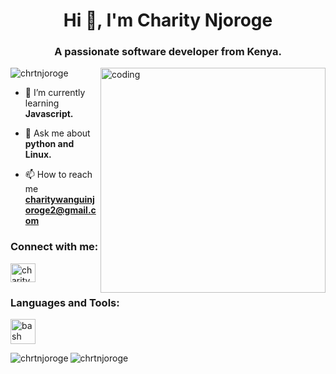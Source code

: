 <h1 align="center">Hi 👋, I'm Charity Njoroge</h1>
<h3 align="center">A passionate software developer from Kenya.</h3>
<img align="right" alt="coding" width="360" src="https://cdn.dribbble.com/users/1063314/screenshots/3020974/tdsocial_dribbble.gif">

<p align="left"> <img src="https://komarev.com/ghpvc/?username=chrtnjoroge&label=Profile%20views&color=0e75b6&style=flat" alt="chrtnjoroge" /> </p>

- 🌱 I’m currently learning **Javascript.**

- 💬 Ask me about **python and Linux.**

- 📫 How to reach me **charitywanguinjoroge2@gmail.com**

<h3 align="left">Connect with me:</h3>
<p align="left">
<a href="https://linkedin.com/in/charity%20wangui%20njoroge" target="blank"><img align="center" src="https://raw.githubusercontent.com/rahuldkjain/github-profile-readme-generator/master/src/images/icons/Social/linked-in-alt.svg" alt="charity wangui njoroge" height="30" width="40" /></a>
</p>

<h3 align="left">Languages and Tools:</h3>
<p align="left"> <a href="https://www.gnu.org/software/bash/" target="_blank" rel="noreferrer"> <img src="https://www.vectorlogo.zone/logos/gnu_bash/gnu_bash-icon.svg" alt="bash" width="40" height="40"/> </a></p>

<p><img align="left" src="https://github-readme-stats.vercel.app/api/top-langs?username=chrtnjoroge&show_icons=true&locale=en&layout=compact" alt="chrtnjoroge" /></p>

<!--<p>&nbsp;<img align="center" src="https://github-readme-stats.vercel.app/api?username=chrtnjoroge&show_icons=true&locale=en" alt="chrtnjoroge" /></p>-->

<p><img align="center" src="https://github-readme-streak-stats.herokuapp.com/?user=chrtnjoroge&" alt="chrtnjoroge" /></p>
